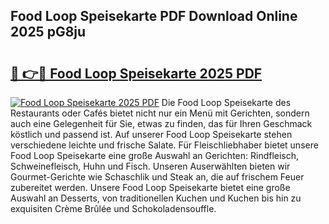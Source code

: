 ## Food Loop Speisekarte PDF Download Online 2025 pG8ju

# <h2><a href="http://gca9goq.nevu.top/?p=Food+Loop+Speisekarte">🔗 👉🔴 Food Loop Speisekarte 2025 PDF</a></h2>

[![Food Loop Speisekarte 2025 PDF](https://i.imgur.com/dBaPXMq.png)](http://gca9goq.nevu.top/?p=Food+Loop+Speisekarte)
Die Food Loop Speisekarte des Restaurants oder Cafés bietet nicht nur ein Menü mit Gerichten, sondern auch eine Gelegenheit für Sie, etwas zu finden, das für Ihren Geschmack köstlich und passend ist. Auf unserer Food Loop Speisekarte stehen verschiedene leichte und frische Salate. Für Fleischliebhaber bietet unsere Food Loop Speisekarte eine große Auswahl an Gerichten: Rindfleisch, Schweinefleisch, Huhn und Fisch. Unseren Auserwählten bieten wir Gourmet-Gerichte wie Schaschlik und Steak an, die auf frischem Feuer zubereitet werden. Unsere Food Loop Speisekarte bietet eine große Auswahl an Desserts, von traditionellen Kuchen und Kuchen bis hin zu exquisiten Crème Brûlée und Schokoladensouffle.
